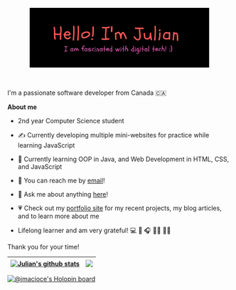 <p align="center"><a href="https://jmacioce.github.io/"><img width="80%" alt="Hello, I'm Julian. I am fascinated by digital technology!" src="./assets/readme-header.png" /></a></p>

<br />

I'm a passionate software developer from Canada 🇨🇦

**About me**

- 2nd year Computer Science student
- ✍️ Currently developing multiple mini-websites for practice while learning JavaScript
- 🧠 Currently learning OOP in Java, and Web Development in HTML, CSS, and JavaScript
- 📩 You can reach me by [email](mailto:jjmacioce@hotmail.com)!
- 💬 Ask me about anything [here](https://github.com/JMacioce/JMacioce/issues)!
- 💗 Check out my [portfolio site](https://jmacioce.github.io/) for my recent projects, my blog articles, and to learn more about me

- Lifelong learner and am very grateful! 💻 🎹 🎧 🤸‍♂️ 🏋️‍♀️

Thank you for your time!

| <a href="https://github.com/anuraghazra/github-readme-stats"><img align="center" src="https://github-readme-stats.vercel.app/api?username=JMacioce&show_icons=true&theme=tokyonight&hide_border=true" alt="Julian's github stats" /> | </a> <a href="https://github.com/anuraghazra/github-readme-stats"><img align="center" src="https://github-readme-stats.vercel.app/api/top-langs/?username=JMacioce&layout=compact&theme=tokyonight&hide_border=true" /></a> |
| ------------- | ------------- |

[![@jmacioce's Holopin board](https://holopin.io/api/user/board?user=jmacioce)](https://holopin.io/@jmacioce)
